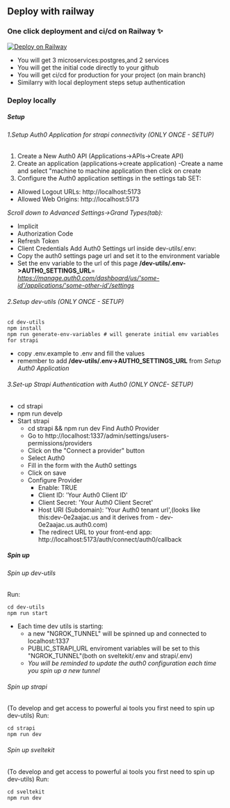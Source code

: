 ## Deploy with railway
### One click deployment and ci/cd on Railway ✨
[![Deploy on Railway](https://railway.app/button.svg)](https://railway.app/template/Yvibxa?referralCode=Uc3pOA)
- You will get 3 microservices:postgres,and 2 services
- You will get the initial code directly to your github
- You will get ci/cd for production for your project (on main branch)
- Similarry with local deployment steps setup authentication

### Deploy locally
##### Setup
###### 1.Setup Auth0 Application for strapi connectivity (ONLY ONCE - SETUP)
1. Create a New Auth0 API (Applications→APIs→Create API)
2. Create an application (applications→create application)
-Create a name and select "machine to machine application then click on create
3. Configure the Auth0 application settings in the settings tab SET:
- Allowed Logout URLs: http://localhost:5173
- Allowed Web Origins: http://localhost:5173

*Scroll down to Advanced Settings->Grand Types(tab):*
- Implicit
- Authorization Code
- Refresh Token
- Client Credentials
Add Auth0 Settings url inside dev-utils/.env:
- Copy the auth0 settings page url and set it to the environment variable
- Set the env variable to the url of this page **/dev-utils/.env->AUTH0_SETTINGS_URL**= *https://manage.auth0.com/dashboard/us/'some-id'/applications/'some-other-id'/settings*

###### 2.Setup dev-utils (ONLY ONCE - SETUP)
```
cd dev-utils
npm install
npm run generate-env-variables # will generate initial env variables for strapi
```
- copy .env.example to .env and fill the values
- remember to add **/dev-utils/.env->AUTH0_SETTINGS_URL** from *Setup Auth0 Application*

###### 3.Set-up Strapi Authentication with Auth0 (ONLY ONCE- SETUP)
- cd strapi
- npm run develp
- Start strapi
    - cd strapi && npm run dev
    Find Auth0 Provider
    - Go to http://localhost:1337/admin/settings/users-permissions/providers
    - Click on the "Connect a provider" button
    - Select Auth0
    - Fill in the form with the Auth0 settings
    - Click on save
    - Configure Provider
        - Enable: TRUE
        - Client ID: 'Your Auth0 Client ID'
        - Client Secret: 'Your Auth0 Client Secret'
        - Host URI (Subdomain): 'Your Auth0 tenant url',(looks like this:dev-0e2aajac.us and it derives from - dev-0e2aajac.us.auth0.com)
        - The redirect URL to your front-end app: http://localhost:5173/auth/connect/auth0/callback

##### Spin up
###### Spin up dev-utils
Run:
```
cd dev-utils
npm run start
```
- Each time dev utils is starting:
    - a new "NGROK_TUNNEL" will be spinned up and connected to localhost:1337
    - PUBLIC_STRAPI_URL enviroment variables will be set to this "NGROK_TUNNEL"(both on sveltekit/.env and strapi/.env)
    - *You will be reminded to update the auth0 configuration each time you spin up a new tunnel*

###### Spin up strapi
(To develop and get access to powerful ai tools you first need to spin up dev-utils)
Run:
```
cd strapi
npm run dev
```


###### Spin up sveltekit
(To develop and get access to powerful ai tools you first need to spin up dev-utils)
Run:
```
cd sveltekit
npm run dev
```